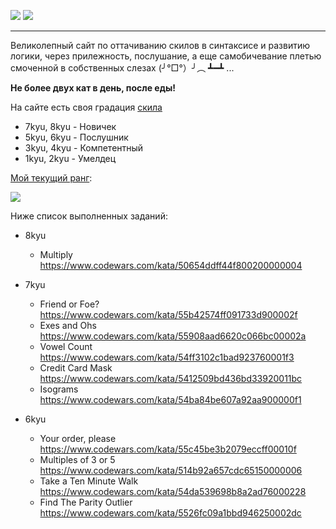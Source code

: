 
![](https://www.codewars.com/assets/logos/logo-square-red-big-c74ae0e7a89b33acd3beb1f08229630391934650e3bbd30ddc40e8be5bbfc71e.png)
![](https://s8.hostingkartinok.com/uploads/images/2019/02/f4f07a3ac1e9d598d237fca3c81aabb4.jpg)

---

Великолепный сайт по оттачиванию скилов в синтаксисе и развитию логики, через прилежность, послушание, а еще самобичевание плетью смоченной в собственных слезах (╯°□°）╯︵ ┻━┻ ...

**Не более двух кат в день, после еды!**

На сайте есть своя градация [скила](https://www.codewars.com/about)

- 7kyu, 8kyu - Новичек
- 5kyu, 6kyu - Послушник
- 3kyu, 4kyu - Компетентный
- 1kyu, 2kyu - Умелдец

[Мой текущий ранг](https://www.codewars.com/users/alexeykiruhin):

<img src=https://www.codewars.com/users/alexeykiruhin/badges/large>

Ниже список выполненных заданий:

- 8kyu
  - Multiply https://www.codewars.com/kata/50654ddff44f800200000004

- 7kyu
  - Friend or Foe? https://www.codewars.com/kata/55b42574ff091733d900002f
  - Exes and Ohs https://www.codewars.com/kata/55908aad6620c066bc00002a
  - Vowel Count https://www.codewars.com/kata/54ff3102c1bad923760001f3
  - Credit Card Mask https://www.codewars.com/kata/5412509bd436bd33920011bc
  - Isograms https://www.codewars.com/kata/54ba84be607a92aa900000f1

- 6kyu
  - Your order, please https://www.codewars.com/kata/55c45be3b2079eccff00010f
  - Multiples of 3 or 5 https://www.codewars.com/kata/514b92a657cdc65150000006
  - Take a Ten Minute Walk https://www.codewars.com/kata/54da539698b8a2ad76000228
  - Find The Parity Outlier https://www.codewars.com/kata/5526fc09a1bbd946250002dc
